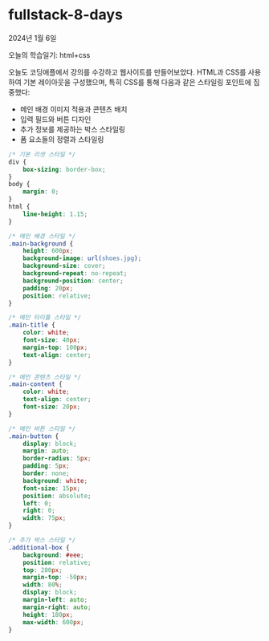 # fullstack-8-days

2024년 1월 6일

오늘의 학습일기: html+css

오늘도 코딩애플에서 강의를 수강하고 웹사이트를 만들어보았다. HTML과 CSS를 사용하여 기본 레이아웃을 구성했으며, 특히 CSS를 통해 다음과 같은 스타일링 포인트에 집중했다:

- 메인 배경 이미지 적용과 콘텐츠 배치
- 입력 필드와 버튼 디자인
- 추가 정보를 제공하는 박스 스타일링
- 폼 요소들의 정렬과 스타일링


```css
/* 기본 리셋 스타일 */
div {
    box-sizing: border-box;
}
body {
    margin: 0;
}
html {
    line-height: 1.15;
}

/* 메인 배경 스타일 */
.main-background {
    height: 600px;
    background-image: url(shoes.jpg);
    background-size: cover;
    background-repeat: no-repeat;
    background-position: center;
    padding: 20px;
    position: relative;
}

/* 메인 타이틀 스타일 */
.main-title {
    color: white;
    font-size: 40px;
    margin-top: 100px;
    text-align: center;
}

/* 메인 콘텐츠 스타일 */
.main-content {
    color: white;
    text-align: center;
    font-size: 20px;
}

/* 메인 버튼 스타일 */
.main-button {
    display: block;
    margin: auto;
    border-radius: 5px;
    padding: 5px;
    border: none;
    background: white;
    font-size: 15px;
    position: absolute;
    left: 0;
    right: 0;
    width: 75px;
}

/* 추가 박스 스타일 */
.additional-box {
    background: #eee;
    position: relative;
    top: 280px;
    margin-top: -50px;
    width: 80%;
    display: block;
    margin-left: auto;
    margin-right: auto;
    height: 180px;
    max-width: 600px;
}
